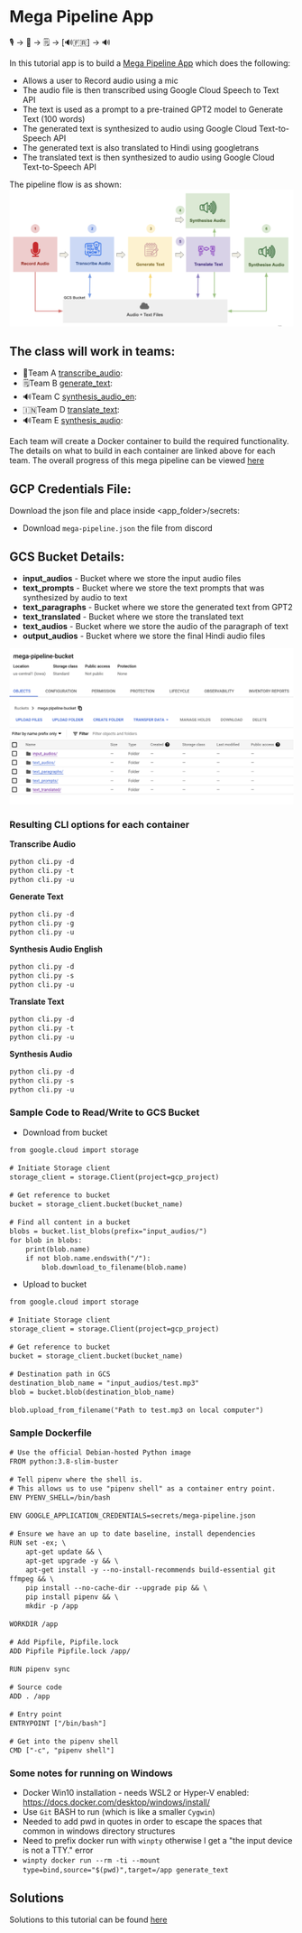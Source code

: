 # Mega Pipeline App

🎙️ &rightarrow; 📝 &rightarrow; 🗒️ &rightarrow;  [🔊🇫🇷] &rightarrow; 🔊

In this tutorial app is to build a [Mega Pipeline App](https://ai5-mega-pipeline.dlops.io/) which does the following:

* Allows a user to Record audio using a mic
* The audio file is then transcribed using Google Cloud Speech to Text API
* The text is used as a prompt to a pre-trained GPT2 model to Generate Text (100 words)
* The generated text is synthesized to audio using Google Cloud Text-to-Speech API
* The generated text is also translated to Hindi using googletrans
* The translated text is then synthesized to audio using Google Cloud Text-to-Speech API

The pipeline flow is as shown:
<img src="mega-pipeline-flow.png"  width="800">

## The class will work in teams:
* 📝Team A [transcribe_audio](https://github.com/dlops-io/mega-pipeline/tree/main/transcribe_audio):
* 🗒️Team B [generate_text](https://github.com/dlops-io/mega-pipeline/tree/main/generate_text):
* 🔊Team C [synthesis_audio_en](https://github.com/dlops-io/mega-pipeline/tree/main/synthesis_audio_en):
* 🇮🇳Team D [translate_text](https://github.com/dlops-io/mega-pipeline/tree/main/translate_text):
* 🔊Team E [synthesis_audio](https://github.com/dlops-io/mega-pipeline/tree/main/synthesis_audio):

Each team will create a Docker container to build the required functionality. The details on what to build in each container are linked above for each team.
The overall progress of this mega pipeline can be viewed [here](https://ai5-mega-pipeline.dlops.io/)

## GCP Credentials File:
Download the json file and place inside <app_folder>/secrets:
<!-- <a href="https://static.us.edusercontent.com/files/fo4cDM3adnwMlJVUXZXtzcH2" download>mega-pipeline.json</a> -->
- Download `mega-pipeline.json` the file from discord


## GCS Bucket Details:
* **input_audios** - Bucket where we store the input audio files
* **text_prompts** - Bucket where we store the text prompts that was synthesized by audio to text
* **text_paragraphs** - Bucket where we store the generated text from GPT2
* **text_translated** - Bucket where we store the translated text
* **text_audios** - Bucket where we store the audio of the paragraph of text
* **output_audios** - Bucket where we store the final Hindi audio files

![Mega pipeline bucket](mega-pipeline-bucket.png)


### Resulting CLI options for each container

**Transcribe Audio**
```
python cli.py -d
python cli.py -t
python cli.py -u
```

**Generate Text**
```
python cli.py -d
python cli.py -g
python cli.py -u
```

**Synthesis Audio English**
```
python cli.py -d
python cli.py -s
python cli.py -u
```

**Translate Text**
```
python cli.py -d
python cli.py -t
python cli.py -u
```

**Synthesis Audio**
```
python cli.py -d
python cli.py -s
python cli.py -u
```


### Sample Code to Read/Write to GCS Bucket

* Download from bucket
```
from google.cloud import storage

# Initiate Storage client
storage_client = storage.Client(project=gcp_project)

# Get reference to bucket
bucket = storage_client.bucket(bucket_name)

# Find all content in a bucket
blobs = bucket.list_blobs(prefix="input_audios/")
for blob in blobs:
    print(blob.name)
    if not blob.name.endswith("/"):
        blob.download_to_filename(blob.name)

```

* Upload to bucket
```
from google.cloud import storage

# Initiate Storage client
storage_client = storage.Client(project=gcp_project)

# Get reference to bucket
bucket = storage_client.bucket(bucket_name)

# Destination path in GCS 
destination_blob_name = "input_audios/test.mp3"
blob = bucket.blob(destination_blob_name)

blob.upload_from_filename("Path to test.mp3 on local computer")

```

### Sample Dockerfile
```
# Use the official Debian-hosted Python image
FROM python:3.8-slim-buster

# Tell pipenv where the shell is. 
# This allows us to use "pipenv shell" as a container entry point.
ENV PYENV_SHELL=/bin/bash

ENV GOOGLE_APPLICATION_CREDENTIALS=secrets/mega-pipeline.json

# Ensure we have an up to date baseline, install dependencies 
RUN set -ex; \
    apt-get update && \
    apt-get upgrade -y && \
    apt-get install -y --no-install-recommends build-essential git ffmpeg && \
    pip install --no-cache-dir --upgrade pip && \
    pip install pipenv && \
    mkdir -p /app

WORKDIR /app

# Add Pipfile, Pipfile.lock
ADD Pipfile Pipfile.lock /app/

RUN pipenv sync

# Source code
ADD . /app

# Entry point
ENTRYPOINT ["/bin/bash"]

# Get into the pipenv shell
CMD ["-c", "pipenv shell"]
```

### Some notes for running on Windows
* Docker Win10 installation - needs WSL2 or Hyper-V enabled: https://docs.docker.com/desktop/windows/install/
* Use `Git` BASH to run (which is like a smaller `Cygwin`)
* Needed to add pwd in quotes in order to escape the spaces that common in windows directory structures
* Need to prefix docker run with `winpty` otherwise I get a "the input device is not a TTY." error
* `winpty docker run --rm -ti --mount type=bind,source="$(pwd)",target=/app generate_text`

## Solutions
Solutions to this tutorial can be found [here](https://static.us.edusercontent.com/files/Me1xYaSxygJwKlljktLLYJDz)
